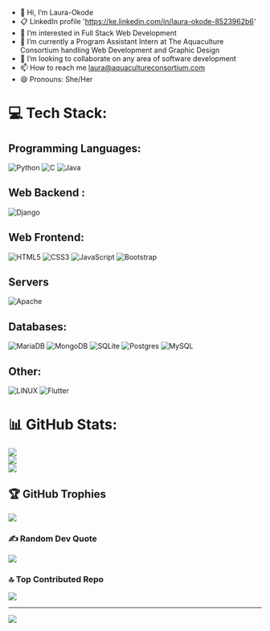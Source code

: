 - 👋 Hi, I’m Laura-Okode
- 📋 LinkedIn profile 'https://ke.linkedin.com/in/laura-okode-8523962b6' 
- 👀 I’m interested in Full Stack Web Development
- 🌱 I’m currently a Program Assistant Intern at The Aquaculture Consortium handling Web Development and Graphic Design
- 💞️ I’m looking to collaborate on any area of software development
- 📫 How to reach me laura@aquacultureconsortium.com
- 😄 Pronouns: She/Her

<!---
Laurah-O/Laurah-O is a ✨ special ✨ repository because its `README.md` (this file) appears on your GitHub profile.
You can click the Preview link to take a look at your changes.
--->


# 💻 Tech Stack:
## Programming Languages:
![Python](https://img.shields.io/badge/python-3670A0?style=for-the-badge&logo=python&logoColor=ffdd54) ![C](https://img.shields.io/badge/C-%2300599C.svg?style=for-the-badge&logo=c&logoColor=white) ![Java](https://img.shields.io/badge/java-%23ED8B00.svg?style=for-the-badge&logo=java&logoColor=white)

## Web Backend :
![Django](https://img.shields.io/badge/django-%23092E20.svg?style=for-the-badge&logo=django&logoColor=white) 

## Web Frontend:
![HTML5](https://img.shields.io/badge/html5-%23E34F26.svg?style=for-the-badge&logo=html5&logoColor=white) ![CSS3](https://img.shields.io/badge/css3-%231572B6.svg?style=for-the-badge&logo=css3&logoColor=white) ![JavaScript](https://img.shields.io/badge/javascript-%23323330.svg?style=for-the-badge&logo=javascript&logoColor=%23F7DF1E) ![Bootstrap](https://img.shields.io/badge/bootstrap-%23563D7C.svg?style=for-the-badge&logo=bootstrap&logoColor=white) 

## Servers
![Apache](https://img.shields.io/badge/apache-%23D42029.svg?style=for-the-badge&logo=apache&logoColor=white) 

## Databases:
![MariaDB](https://img.shields.io/badge/MariaDB-003545?style=for-the-badge&logo=mariadb&logoColor=white) ![MongoDB](https://img.shields.io/badge/MongoDB-%234ea94b.svg?style=for-the-badge&logo=mongodb&logoColor=white) ![SQLite](https://img.shields.io/badge/sqlite-%2307405e.svg?style=for-the-badge&logo=sqlite&logoColor=white) ![Postgres](https://img.shields.io/badge/postgres-%23316192.svg?style=for-the-badge&logo=postgresql&logoColor=white) ![MySQL](https://img.shields.io/badge/mysql-%2300f.svg?style=for-the-badge&logo=mysql&logoColor=white)  

## Other:
![LINUX](https://img.shields.io/badge/Linux-FCC624?style=for-the-badge&logo=linux&logoColor=black) ![Flutter](https://img.shields.io/badge/Flutter-%2302569B.svg?style=for-the-badge&logo=Flutter&logoColor=white) 

# 📊 GitHub Stats:
![](https://github-readme-stats.vercel.app/api?username=Laurah-O&theme=blue-green&hide_border=false&include_all_commits=true&count_private=true)<br/>
![](https://github-readme-streak-stats.herokuapp.com/?user=Laurah-O&theme=blue-green&hide_border=false)<br/>
![](https://github-readme-stats.vercel.app/api/top-langs/?username=Laurah-O&theme=blue-green&hide_border=false&include_all_commits=true&count_private=true&layout=compact)

## 🏆 GitHub Trophies
![](https://github-profile-trophy.vercel.app/?username=Laurah-O&theme=tokyonight&no-frame=false&no-bg=true&margin-w=4)

### ✍️ Random Dev Quote
![](https://quotes-github-readme.vercel.app/api?type=vetical&theme=tokyonight)

### 🔝 Top Contributed Repo
![](https://github-contributor-stats.vercel.app/api?username=Laurah-O&limit=5&theme=dark&combine_all_yearly_contributions=true)

---
[![](https://visitcount.itsvg.in/api?id=Laurah-O&icon=0&color=3)](https://visitcount.itsvg.in)

<!-- Proudly created with GPRM ( https://gprm.itsvg.in ) -->
